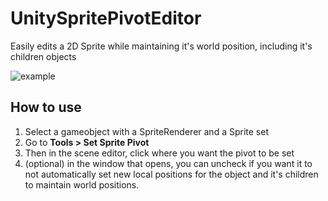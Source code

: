 # UnitySpritePivotEditor
Easily edits a 2D Sprite while maintaining it's world position, including it's children objects

![example](https://github.com/thepowerprocess/UnitySpritePivotEditor/raw/main/example.gif)

## How to use 

1) Select a gameobject with a SpriteRenderer and a Sprite set
2) Go to <b> Tools > Set Sprite Pivot </b>
3) Then in the scene editor, click where you want the pivot to be set
4) (optional) in the window that opens, you can uncheck if you want it to not automatically set new local positions for the object and it's children to maintain world positions.
